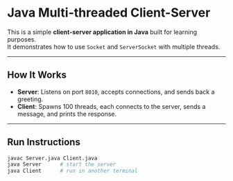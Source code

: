 # Java Multi-threaded Client-Server

This is a simple **client-server application in Java** built for learning purposes.  
It demonstrates how to use `Socket` and `ServerSocket` with multiple threads.

---

## How It Works
- **Server**: Listens on port `8010`, accepts connections, and sends back a greeting.
- **Client**: Spawns 100 threads, each connects to the server, sends a message, and prints the response.

---

## Run Instructions
```bash
javac Server.java Client.java
java Server      # start the server
java Client      # run in another terminal
